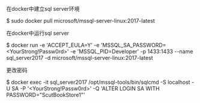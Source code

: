 在docker中建立sql server环境

$ sudo docker pull microsoft/mssql-server-linux:2017-latest

在docker中运行sql server

$ docker run -e 'ACCEPT_EULA=Y' -e 'MSSQL_SA_PASSWORD=<YourStrong!Passw0rd>' -e 'MSSQL_PID=Developer' -p 1433:1433 --name sql_server2017 -d microsoft/mssql-server-linux:2017-latest

更改密码

$ docker exec -it sql_server2017 /opt/mssql-tools/bin/sqlcmd -S localhost -U SA -P '<YourStrong!Passw0rd>' -Q 'ALTER LOGIN SA WITH PASSWORD="ScutBookStore1"'